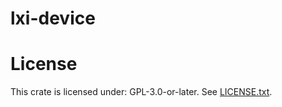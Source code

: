 # lxi-device



# License

This crate is licensed under: GPL-3.0-or-later. See [LICENSE.txt](../LICENSE.txt).
